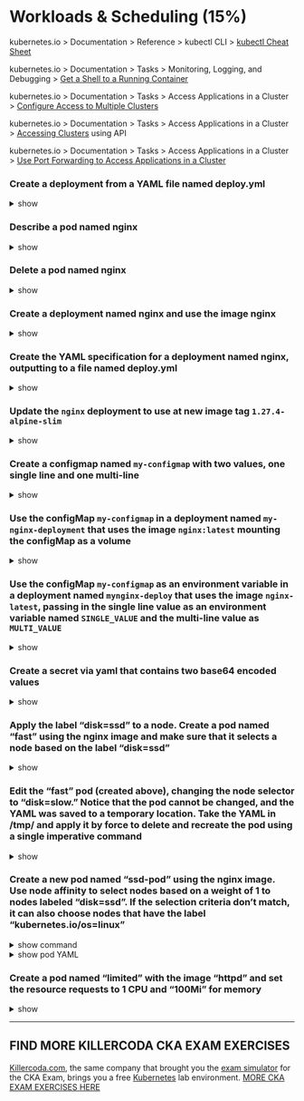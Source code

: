 # Workloads & Scheduling (15%)

kubernetes.io > Documentation > Reference > kubectl CLI > [kubectl Cheat Sheet](https://kubernetes.io/docs/reference/kubectl/cheatsheet/)

kubernetes.io > Documentation > Tasks > Monitoring, Logging, and Debugging > [Get a Shell to a Running Container](https://kubernetes.io/docs/tasks/debug-application-cluster/get-shell-running-container/)

kubernetes.io > Documentation > Tasks > Access Applications in a Cluster > [Configure Access to Multiple Clusters](https://kubernetes.io/docs/tasks/access-application-cluster/configure-access-multiple-clusters/)

kubernetes.io > Documentation > Tasks > Access Applications in a Cluster > [Accessing Clusters](https://kubernetes.io/docs/tasks/access-application-cluster/access-cluster/) using API

kubernetes.io > Documentation > Tasks > Access Applications in a Cluster > [Use Port Forwarding to Access Applications in a Cluster](https://kubernetes.io/docs/tasks/access-application-cluster/port-forward-access-application-cluster/)

### Create a deployment from a YAML file named deploy.yml

<details><summary>show</summary>
<p>

```bash
# create the yaml file
kubectl create deploy my-deployment --image nginx --dry-run=client -o yaml > deploy.yml

# create the resource from the yaml spec
kubectl apply -f deploy.yml
```

</p>
</details>

### Describe a pod named nginx

<details><summary>show</summary>
<p>

```bash
# create a pod named nginx
k run nginx --image nginx

# describe the pod
k describe po nginx
```

</p>
</details>

### Delete a pod named nginx

<details><summary>show</summary>
<p>

```bash
kubectl delete po nginx
```

</p>
</details>

### Create a deployment named nginx and use the image nginx

<details><summary>show</summary>
<p>

```bash
kubectl create deploy nginx --image=nginx
```

</p>
</details>

### Create the YAML specification for a deployment named nginx, outputting to a file named deploy.yml

<details><summary>show</summary>
<p>

```bash
kubectl create deployment nginx --image=nginx --dry-run -o yaml > deploy.yml
```

</p>
</details>

### Update the `nginx` deployment to use at new image tag `1.27.4-alpine-slim`

<details><summary>show</summary>
<p>

```bash
# list the deployments
k get deploy

# patch the deployment
kubectl set image deploy nginx nginx=nginx:1.27.4-alpine-slim

# verify that the new image is set
k get deploy nginx -o yaml | grep image:
```

</p>
</details>


### Create a configmap named `my-configmap` with two values, one single line and one multi-line

<details><summary>show</summary>
<p>

```bash
# create a configmap with a siingle line and a multi-line
cat <<EOF | kubectl apply -f -
apiVersion: v1
kind: ConfigMap
metadata:
  name: my-configmap
data:
  single: "This is a single line value"
  multi: |
    This is a multi-line value.
    It spans multiple lines.
    You can include as many lines as needed.
EOF

# view the configmap data in the cluster
kubectl describe cm my-configmap


```

</p>
</details>

### Use the configMap `my-configmap` in a deployment named `my-nginx-deployment` that uses the image `nginx:latest` mounting the configMap as a volume

<details><summary>show</summary>
<p>

```yaml
apiVersion: apps/v1
kind: Deployment
metadata:
  name: my-nginx-deployment
spec:
  replicas: 1
  selector:
    matchLabels:
      app: nginx
  template:
    metadata:
      labels:
        app: nginx
    spec:
      containers:
      - name: nginx
        image: nginx:latest
        volumeMounts:
        - name: config-volume
          mountPath: /etc/config
          readOnly: true
      volumes:
      - name: config-volume
        configMap:
          name: my-configmap
```

</p>
</details>

### Use the configMap `my-configmap` as an environment variable in a deployment named `mynginx-deploy` that uses the image `nginx-latest`, passing in the single line value as an environment variable named `SINGLE_VALUE` and the multi-line value as `MULTI_VALUE`

<details><summary>show</summary>
<p>

```yaml
apiVersion: apps/v1
kind: Deployment
metadata:
  name: mynginx-deploy
spec:
  replicas: 1
  selector:
    matchLabels:
      app: nginx
  template:
    metadata:
      labels:
        app: nginx
    spec:
      containers:
      - name: nginx
        image: nginx:latest
        env:
        - name: SINGLE_VALUE
          valueFrom:
            configMapKeyRef:
              name: my-configmap
              key: single
        - name: MULTI_VALUE
          valueFrom:
            configMapKeyRef:
              name: my-configmap
              key: multi

```

</p>
</details>

### Create a secret via yaml that contains two base64 encoded values

<details><summary>show</summary>
<p>

```bash
# create two base64 encoded strings
echo -n 'secret' | base64

echo -n 'anothersecret' | base64

# create a file named secret.yml
apiVersion: v1
kind: Secret
metadata:
  name: my-secret
type: Opaque
data:
  secretkey1: <base64 String 1>
  secretkey2: <base64 String 2>

# create a secret
kubectl create -f secretl.yml
```

</p>
</details>

### Apply the label “disk=ssd” to a node. Create a pod named “fast” using the nginx image and make sure that it selects a node based on the label “disk=ssd”

<details><summary>show</summary>
<p>

```bash
# label the node named 'node01'
kubectl label no node01 "disk=ssd"

# create the pod YAML for pod named 'fast'
kubectl run fast --image nginx --dry-run=client -o yaml > fast.yaml
```

```yaml
# fast.yaml
apiVersion: v1
kind: Pod
metadata:
  creationTimestamp: null
  labels:
    run: fast
  name: fast
spec:
  nodeSelector: ### ADD THIS LINE
    disk: ssd   ### ADD THIS LINE
  containers:
  - image: nginx
    name: fast
```

</p>
</details>


### Edit the “fast” pod (created above), changing the node selector to “disk=slow.” Notice that the pod cannot be changed, and the YAML was saved to a temporary location. Take the YAML in /tmp/ and apply it by force to delete and recreate the pod using a single imperative command

<details><summary>show</summary>
<p>

```bash
# edit the pod
kubectl edit po fast
```

```yaml
# edit fast pod
apiVersion: v1
kind: Pod
metadata:
  creationTimestamp: null
  labels:
    run: fast
  name: fast
spec:
  nodeSelector:
    disk: slow  ### CHANGE THIS LINE
  containers:
  - image: nginx
    name: fast
```

```bash
# output will look similar to the following:
# :error: pods "fast" is invalid
# A copy of your changes has been stored to "/tmp/kubectl-edit-136974717.yaml"
# error: Edit cancelled, no valid changes were saved.

# replace and recreate the pod
k replace -f /tmp/kubectl-edit-136974717.yaml --force
```

</p>
</details>

### Create a new pod named “ssd-pod” using the nginx image. Use node affinity to select nodes based on a weight of 1 to nodes labeled “disk=ssd”. If the selection criteria don’t match, it can also choose nodes that have the label “kubernetes.io/os=linux”

<details><summary>show command</summary>
<p>

```bash
# create the YAML for a pod named 'ssd-pod'
kubectl run ssd-pod --image nginx --dry-run=client -o yaml > pod.yaml
```

</p>
</details>

<details><summary>show pod YAML</summary>
<p>

```yaml
# pod.yaml file
apiVersion: v1
kind: Pod
metadata:
  creationTimestamp: null
  labels:
    run: ssd-pod
  name: ssd-pod
spec:
############## START HERE ############################
  affinity:
    nodeAffinity:
      requiredDuringSchedulingIgnoredDuringExecution:
        nodeSelectorTerms:
        - matchExpressions:
          - key: kubernetes.io/os
            operator: In
            values:
            - linux
      preferredDuringSchedulingIgnoredDuringExecution:
      - weight: 1
        preference:
          matchExpressions:
          - key: disk
            operator: In
            values:
            - ssd
############## END HERE ############################
  containers:
  - image: nginx
    name: ssd-pod
```

</p>
</details>

### Create a pod named “limited” with the image “httpd” and set the resource requests to 1 CPU and “100Mi” for memory

<details><summary>show</summary>
<p>

```bash
# create the yaml for a pod
k run limited --image httpd --dry-run=client -o yaml > pod.yaml
```

Add the YAML for resources requests to the YAML file. Here is the complete file.
```yaml
apiVersion: v1
kind: Pod
metadata:
  name: limited
spec:
  containers:
  - name: httpd
    image: httpd
    resources:
      requests:
        cpu: "500m"
        memory: "100Mi"
```

Create the pod from the YAML file
```bash
# create the pod from `pod.yaml` file
k create -f pod.yaml

# list the pods to see the pod is now running
k get po

```

</p>
</details>

---

## FIND MORE KILLERCODA CKA EXAM EXERCISES
[Killercoda.com](https://killercoda.com), the same company that brought you the [exam simulator](https://killer.sh) for the CKA Exam, brings you a free [Kubernetes](https://kubernetes.io/) lab environment.
[MORE CKA EXAM EXERCISES HERE](https://killercoda.com/cka)